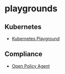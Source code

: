 # playgrounds

## Kubernetes
- [Kubernetes Playground](https://labs.play-with-k8s.com/)
## Compliance
- [Open Policy Agent](https://play.openpolicyagent.org/)

